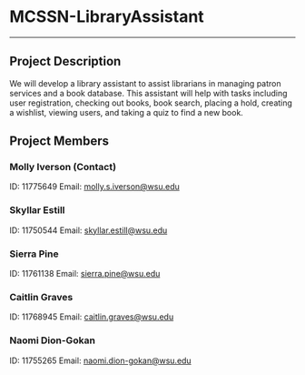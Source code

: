 # MCSSN-LibraryAssistant

***

## Project Description
We will develop a library assistant to assist librarians in managing patron services and a book database. This assistant will help with tasks including user registration, checking out books, book search, placing a hold, creating a wishlist, viewing users, and taking a quiz to find a new book. 

## Project Members
### Molly Iverson (Contact)
ID: 11775649
Email: molly.s.iverson@wsu.edu 

### Skyllar Estill 
ID: 11750544
Email: skyllar.estill@wsu.edu

### Sierra Pine
ID: 11761138
Email: sierra.pine@wsu.edu 

### Caitlin Graves
ID: 11768945
Email: caitlin.graves@wsu.edu 

### Naomi Dion-Gokan
ID: 11755265
Email: naomi.dion-gokan@wsu.edu
